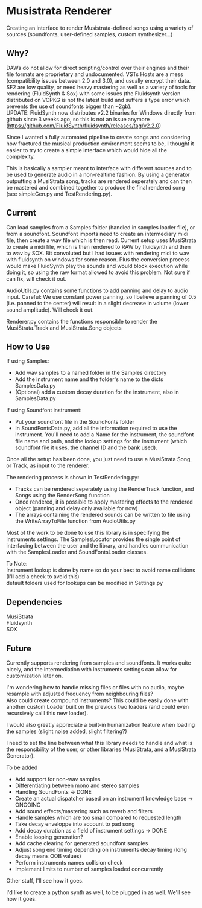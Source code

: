 # Musistrata Renderer  

Creating an interface to render Musistrata-defined songs using a variety of sources (soundfonts, user-defined samples, custom synthesizer...)  


## Why?  

DAWs do not allow for direct scripting/control over their engines and their file formats are proprietary and undocumented. VSTs Hosts are a mess (compatibility issues between 2.0 and 3.0), and usually encrypt their data. SF2 are low quality, or need heavy mastering as well as a variety of tools for rendering (FluidSynth & Sox) with some issues (the Fluidsynth version distributed on VCPKG is not the latest build and suffers a type error which prevents the use of soundfonts bigger than ~2gb).  
UPDATE: FluidSynth now distributes v2.2 binaries for Windows directly from github since 3 weeks ago, so this is not an issue anymore (https://github.com/FluidSynth/fluidsynth/releases/tag/v2.2.0)   


Since I wanted a fully automated pipeline to create songs and considering how fractured the musical production environment seems to be, I thought it easier to try to create a simple interface which would hide all the complexity.  

This is basically a sampler meant to interface with different sources and to be used to generate audio in a non-realtime fashion. By using a generator outputting a MusiStrata song, tracks are rendered seperately and can then be mastered and combined together to produce the final rendered song (see simpleGen.py and TestRendering.py).   


## Current  

Can load samples from a Samples folder (handled in samples loader file), or from a soundfont. Soundfont imports need to create an intermediary midi file, then create a wav file which is then read. Current setup uses MusiStrata to create a midi file, which is then rendered to RAW by fluidsynth and then to wav by SOX. Bit convoluted but I had issues with rendering midi to wav with fluidsynth on windows for some reason. Plus the conversion process would make FluidSynth play the sounds and would block execution while doing it, so using the raw format allowed to avoid this problem. Not sure if can fix, will check it out.  


AudioUtils.py contains some functions to add panning and delay to audio input. Careful: We use constant power panning, so I believe a panning of 0.5 (i.e. panned to the center) will result in a slight decrease in volume (lower sound amplitude). Will check it out.    

Renderer.py contains the functions responsible to render the MusiStrata.Track and MusiStrata.Song objects

## How to Use  

If using Samples:  
- Add wav samples to a named folder in the Samples directory   
- Add the instrument name and the folder's name to the dicts SamplesData.py  
- (Optional) add a custom decay duration for the instrument, also in SamplesData.py  

If using Soundfont instrument:  
- Put your soundfont file in the SoundFonts folder 
- In SoundFontsData.py, add all the information required to use the instrument. You'll need to add a Name for the instrument, the soundfont file name and path, and the lookup settings for the instrument (which soundfont file it uses, the channel ID and the bank used).  

Once all the setup has been done, you just need to use a MusiStrata Song, or Track, as input to the renderer.  

The rendering process is shown in TestRendering.py:  
- Tracks can be rendered seperately using the RenderTrack function, and Songs using the RenderSong function  
- Once rendered, it is possible to apply mastering effects to the rendered object (panning and delay only available for now) 
- The arrays containing the rendered sounds can be written to file using the WriteArrayToFile function from AudioUtils.py  

Most of the work to be done to use this library is in specifying the instruments settings. The SamplesLocator provides the single point of interfacing between the user and the library, and handles communication with the SamplesLoader and SoundFontsLoader classes.   


To Note:   
Instrument lookup is done by name so do your best to avoid name collisions (I'll add a check to avoid this)  
default folders used for lookups can be modified in Settings.py  


## Dependencies  
MusiStrata  
Fluidsynth  
SOX

## Future  
Currently supports rendering from samples and soundfonts. It works quite nicely, and the intermediation with instruments settings can allow for customization later on.  

I'm wondering how to handle missing files or files with no audio, maybe resample with adjusted frequency from neighbouring files?  
Also could create compound instruments? This could be easily done with another custom Loader built on the previous two loaders (and could even recursively calll this new loader).  

I would also greatly appreciate a built-in humanization feature when loading the samples (slight noise added, slight filtering?)  

I need to set the line between what this library needs to handle and what is the responsibility of the user, or other libraries (MusiStrata, and a MusiStrata Generator).  

To be added
- Add support for non-wav samples  
- Differentiating between mono and stereo samples    
- Handling SoundFonts                                                                           -> DONE
- Create an actual dispatcher based on an instrument knowledge base                             -> ONGOING
- Add sound effects/mastering such as reverb and filters  
- Handle samples which are too small compared to requested length
- Take decay enveloppe into account to pad song
- Add decay duration as a field of instrument settings                                          -> DONE  
- Enable looping generation?
- Add cache clearing for generated soundfont samples
- Adjust song end timing depending on instruments decay timing (long decay means OOB values)
- Perform instruments names collision check  
- Implement limits to number of samples loaded concurrently  


Other stuff, I'll see how it goes.

I'd like to create a python synth as well, to be plugged in as well. We'll see how it goes.  
